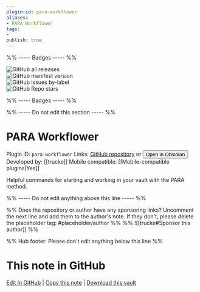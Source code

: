 ```yaml
---
plugin-id: para-workflower
aliases:
- PARA Workflower
tags: 
- 
publish: true
---
```


%% ----- Badges ----- %%

![GitHub all releases](https://img.shields.io/github/downloads/trucke/para-workflower/total?color=573E7A&logo=github&style=for-the-badge)   
![GitHub manifest version](https://img.shields.io/github/manifest-json/v/trucke/para-workflower?color=573E7A&logo=github&style=for-the-badge)   
![GitHub issues by-label](https://img.shields.io/github/issues/trucke/para-workflower/help%20wanted?color=573E7A&logo=github&style=for-the-badge)   
![GitHub Repo stars](https://img.shields.io/github/stars/trucke/para-workflower?color=573E7A&logo=github&style=for-the-badge)

%% ----- Badges ----- %%

%% ----- Do not edit this section ----- %%

# PARA Workflower

Plugin ID: `para-workflower`
Links: [GitHub repository](https://github.com/trucke/para-workflower) or [<button id=HH>Open in Obsidian</button>](obsidian://show-plugin?id=para-workflower)
Developed by: [[trucke]]
Mobile compatible: [[Mobile-compatible plugins|Yes]]

Helpful commands for starting and working in your vault with the PARA method.

%% ----- Do not edit anything above this line ----- %% 

%% Does the repository or author have any sponsoring links? Uncomment the next line and add them to the author's note. If they don't, please delete the placeholder tag: #placeholder/author %%
%% ![[trucke#Sponsor this author]] %%

%% Hub footer: Please don't edit anything below this line %%

# This note in GitHub

<span class="git-footer">[Edit In GitHub](https://github.dev/obsidian-community/obsidian-hub/blob/main/02%20-%20Community%20Expansions/02.05%20All%20Community%20Expansions/Plugins/para-workflower.md "git-hub-edit-note") | [Copy this note](https://raw.githubusercontent.com/obsidian-community/obsidian-hub/main/02%20-%20Community%20Expansions/02.05%20All%20Community%20Expansions/Plugins/para-workflower.md "git-hub-copy-note") | [Download this vault](https://github.com/obsidian-community/obsidian-hub/archive/refs/heads/main.zip "git-hub-download-vault") </span>
